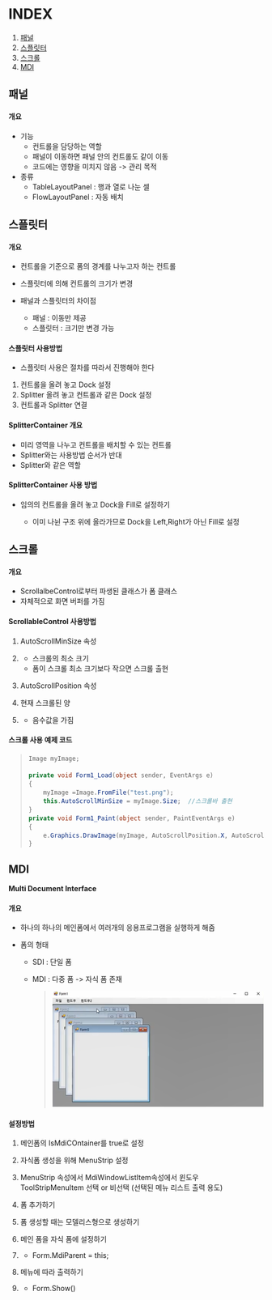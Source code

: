 # INDEX

1. [패널](#패널)
2. [스플릿터](#스플릿터)
3. [스크롤](#스크롤)
4. [MDI](#mdi)



## 패널

#### 개요

* 기능
  * 컨트롤을 담당하는 역할
  * 패널이 이동하면 패널 안의 컨트롤도 같이 이동
  * 코드에는 영향을 미치지 않음 -> 관리 목적
* 종류
  - TableLayoutPanel : 행과 열로 나눈 셀
  - FlowLayoutPanel : 자동 배치

## 스플릿터

#### 개요

- 컨트롤을 기준으로 폼의 경계를 나누고자 하는 컨트롤

- 스플릿터에 의해 컨트롤의 크기가 변경

- 패널과 스플릿터의 차이점

  - 패널 : 이동만 제공
  - 스플릿터 : 크기만 변경 가능

 

#### 스플릿터 사용방법

- 스플릿터 사용은 절차를 따라서 진행해야 한다

1. 컨트롤을 올려 놓고 Dock 설정
2. Splitter 올려 놓고 컨트롤과 같은 Dock 설정
3. 컨트롤과 Splitter 연결

 

 

#### SplitterContainer 개요

- 미리 영역을 나누고 컨트롤을 배치할 수 있는 컨트롤
- Splitter와는 사용방법 순서가 반대
- Splitter와 같은 역할

 

#### SplitterContainer 사용 방법

- 임의의 컨트롤을 올려 놓고 Dock을 Fill로 설정하기

  - 이미 나뉜 구조 위에 올라가므로 Dock을 Left,Right가 아닌 Fill로 설정

## 스크롤

#### 개요

- ScrollalbeControl로부터 파생된 클래스가 폼 클래스
- 자체적으로 화면 버퍼를 가짐

 

#### ScrollableControl 사용방법

1. AutoScrollMinSize 속성

2. - 스크롤의 최소 크기
   - 폼이 스크롤 최소 크기보다 작으면 스크롤 출현

3. AutoScrollPosition     속성

4. 현재 스크롤된 양

5. - 음수값을 가짐

 

#### 스크롤 사용 예제 코드

> ```c#
> Image myImage;
> 
> private void Form1_Load(object sender, EventArgs e)
> {
>     myImage =Image.FromFile("test.png");
>     this.AutoScrollMinSize = myImage.Size;  //스크롤바 출현
> }
> private void Form1_Paint(object sender, PaintEventArgs e)
> {
>     e.Graphics.DrawImage(myImage, AutoScrollPosition.X, AutoScrollPostion.Y);
> }
> ```



## MDI

**Multi Document Interface**

 

#### 개요

- 하나의 하나의 메인폼에서 여러개의 응용프로그램을 실행하게 해줌

- 폼의 형태

  - SDI : 단일 폼

  - MDI : 다중 폼 -> 자식 폼 존재

    > ![image](images/mdi.png)



#### 설정방법

1. 메인폼의 IsMdiCOntainer를 true로 설정

2. 자식폼 생성을 위해 MenuStrip     설정

3. MenuStrip 속성에서 MdiWindowListItem속성에서 윈도우 ToolStripMenuItem 선택 or 비선택 (선택된 메뉴 리스트 출력 용도)

4. 폼 추가하기

5. 폼 생성할 때는 모델리스형으로 생성하기

6. 메인 폼을 자식 폼에 설정하기

7. - Form.MdiParent = this;

8. 메뉴에 따라 출력하기

9. - Form.Show()
